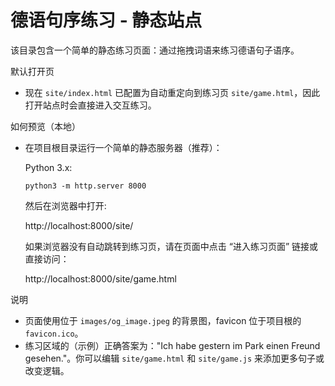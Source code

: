# 德语句序练习 - 静态站点


该目录包含一个简单的静态练习页面：通过拖拽词语来练习德语句子语序。

默认打开页
- 现在 `site/index.html` 已配置为自动重定向到练习页 `site/game.html`，因此打开站点时会直接进入交互练习。

如何预览（本地）
- 在项目根目录运行一个简单的静态服务器（推荐）：

  Python 3.x:

  ```
  python3 -m http.server 8000
  ```

  然后在浏览器中打开:

  http://localhost:8000/site/

  如果浏览器没有自动跳转到练习页，请在页面中点击 “进入练习页面” 链接或直接访问：

  http://localhost:8000/site/game.html

说明
- 页面使用位于 `images/og_image.jpeg` 的背景图，favicon 位于项目根的 `favicon.ico`。
- 练习区域的（示例）正确答案为："Ich habe gestern im Park einen Freund gesehen."。你可以编辑 `site/game.html` 和 `site/game.js` 来添加更多句子或改变逻辑。
